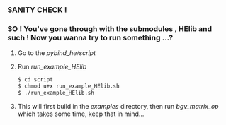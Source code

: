 ### SANITY CHECK !

### SO ! You've gone through with the submodules , HElib and such ! Now you wanna try to run something ...? 

1. Go to the *pybind_he/script*

2. Run *run_example_HElib*

   ```bash
   $ cd script
   $ chmod u+x run_example_HElib.sh
   $ ./run_example_HElib.sh
   ```

3. This will first build in the *examples* directory, then run *bgv_matrix_op* which takes some time, keep that in mind...

